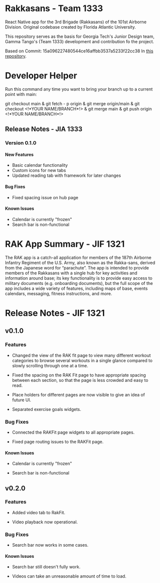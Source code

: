 # Rakkasans - Team 1333

React Native app for the 3rd Brigade (Rakkasans) of the 101st Airborne Division. Original codebase created by Florida Atlantic University. 

This repository serves as the basis for Georgia Tech's Junior Design team, Gamma Tango's (Team 1333) development and contribution fo the project. 

Based on Commit: 15a096227480544ce16affbb3537a5233f22cc38 In [this repository](https://github.com/AKRAUSE2017/rakkasansFAU/commits/main).


# Developer Helper

Run this command any time you want to bring your branch up to a current point with main:

git checkout main & git fetch - p origin & git merge origin/main & git checkout <!\*YOUR NAME/BRANCH\*!> & git merge main & git push origin <!\*YOUR NAME/BRANCH\*!>

## Release Notes - JIA 1333
### Version 0.1.0

#### New Features
* Basic calendar functionality
* Custom icons for new tabs
* Updated reading tab with framework for later changes

#### Bug Fixes
* Fixed spacing issue on hub page

#### Known Issues
* Calendar is currently "frozen"
* Search bar is non-functional

# RAK App Summary - JIF 1321
The RAK app is a catch-all application for members of the 187th Airborne Infantry Regiment of the U.S. Army, also known as the Rakka-sans, derived from the Japanese word for “parachute”. The app is intended to provide members of the Rakkasans with a single hub for key activities and information around base; its key functionality is to provide easy access to military documents (e.g. onboarding documents), but the full scope of the app includes a wide variety of features, including maps of base, events calendars, messaging, fitness instructions, and more. 

# Release Notes - JIF 1321
## v0.1.0
### Features
* Changed the view of the RAK fit page to view many different workout categories to browse several workouts in a single glance compared to slowly scrolling through one at a time. 

* Fixed the spacing on the RAK Fit page to have appropriate spacing between each section, so that the page is less crowded and easy to read. 

* Place holders for different pages are now visible to give an idea of future UI.

* Separated exercise goals widgets.

### Bug Fixes 
* Connected the RAKFit page widgets to all appropriate pages.

* Fixed page routing issues to the RAKFit page.

#### Known Issues
* Calendar is currently "frozen"

* Search bar is non-functional
## v0.2.0
### Features
* Added video tab to RakFit.

* Video playback now operational.
### Bug Fixes 
* Search bar now works in some cases.

#### Known Issues
* Search bar still doesn't fully work.

* Videos can take an unreasonable amount of time to load.
